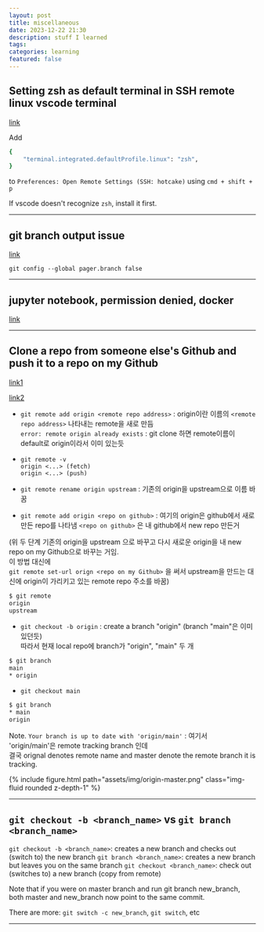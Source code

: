 ```yaml
---
layout: post
title: miscellaneous
date: 2023-12-22 21:30
description: stuff I learned
tags:
categories: learning
featured: false
---
```


## Setting zsh as default terminal in SSH remote linux vscode terminal

[link](https://stackoverflow.com/questions/55978281/how-do-i-configure-a-different-shell-for-a-vs-code-ssh-remote)

Add 
```zsh
{
    "terminal.integrated.defaultProfile.linux": "zsh",
}
```
to `Preferences: Open Remote Settings (SSH: hotcake)` using `cmd + shift + p`

If vscode doesn't recognize `zsh`, install it first.

---

## git branch output issue

[link](https://stackoverflow.com/questions/68413744/my-integrated-vscode-terminal-zsh-opens-git-cli-when-i-type-in-git-branch)

`git config --global pager.branch false`


---

## jupyter notebook, permission denied, docker

[link](https://github.com/jupyter/docker-stacks/issues/1187)

---

## Clone a repo from someone else's Github and push it to a repo on my Github 

[link1](https://stackoverflow.com/questions/18200248/cloning-a-repo-from-someone-elses-github-and-pushing-it-to-a-repo-on-my-github/44076938#44076938)

[link2](https://www.studytonight.com/git-guide/git-origin-master)

* `git remote add origin <remote repo address>` : origin이란 이름의 `<remote repo address>` 나타내는 remote을 새로 만듬\
`error: remote origin already exists` : git clone 하면 remote이름이 default로 origin이라서 이미 있는듯

* `git remote -v`\
`origin <...> (fetch)`\
`origin <...> (push)`

* `git remote rename origin upstream` : 기존의 origin을 upstream으로 이름 바꿈
* `git remote add origin <repo on github>` : 여기의 origin은 github에서 새로만든 repo를 나타냄
`<repo on github>` 은 내 github에서 new repo 만든거

(위 두 단계 기존의 origin을 upstream 으로 바꾸고 다시 새로운 origin을 내 new repo on my Github으로 바꾸는 거임.\
이 방법 대신에 \
`git remote set-url orign <repo on my Github>` 을 써서 upstream을 만드는 대신에 origin이 가리키고 있는 remote repo 주소를 바꿈)

```bash
$ git remote
origin
upstream
```

* `git checkout -b origin` : create a branch "origin" (branch "main"은 이미 있던듯) \
따라서 현재 local repo에 branch가 "origin", "main" 두 개

```bash
$ git branch
main
* origin
```

* `git checkout main`

```bash
$ git branch
* main
origin
```
                            
Note. `Your branch is up to date with 'origin/main'` : 여기서 'origin/main'은 remote tracking branch 인데\
결국 orignal denotes remote name and master denote the remote branch it is tracking.

<div class="row mt-3">
    <div class="col-sm mt-3 mt-md-0">
        {% include figure.html path="assets/img/origin-master.png" class="img-fluid rounded z-depth-1" %}
    </div>
</div>

---

## `git checkout -b <branch_name>` vs `git branch <branch_name>`

`git checkout -b <branch_name>`: creates a new branch and checks out (switch to) the new branch
`git branch <branch_name>`: creates a new branch but leaves you on the same branch
`git checkout <branch_name>`: check out (switches to) a new branch (copy from remote)

Note that if you were on master branch and run git branch new_branch, both master and new_branch now point to the same commit.

There are more: `git switch -c new_branch`, `git switch`, etc

---

